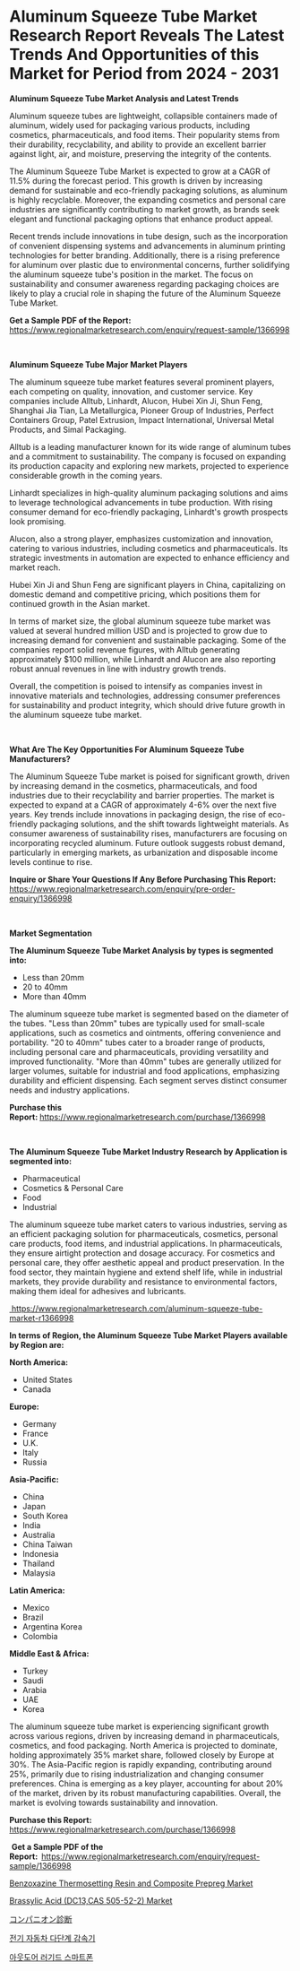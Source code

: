 <p><h1>Aluminum Squeeze Tube Market Research Report Reveals The Latest Trends And Opportunities of this Market for Period from 2024 - 2031</h1></p><p><strong>Aluminum Squeeze Tube Market Analysis and Latest Trends</strong></p>
<p><p>Aluminum squeeze tubes are lightweight, collapsible containers made of aluminum, widely used for packaging various products, including cosmetics, pharmaceuticals, and food items. Their popularity stems from their durability, recyclability, and ability to provide an excellent barrier against light, air, and moisture, preserving the integrity of the contents.</p><p>The Aluminum Squeeze Tube Market is expected to grow at a CAGR of 11.5% during the forecast period. This growth is driven by increasing demand for sustainable and eco-friendly packaging solutions, as aluminum is highly recyclable. Moreover, the expanding cosmetics and personal care industries are significantly contributing to market growth, as brands seek elegant and functional packaging options that enhance product appeal.</p><p>Recent trends include innovations in tube design, such as the incorporation of convenient dispensing systems and advancements in aluminum printing technologies for better branding. Additionally, there is a rising preference for aluminum over plastic due to environmental concerns, further solidifying the aluminum squeeze tube's position in the market. The focus on sustainability and consumer awareness regarding packaging choices are likely to play a crucial role in shaping the future of the Aluminum Squeeze Tube Market.</p></p>
<p><strong>Get a Sample PDF of the Report:&nbsp;</strong> <a href="https://www.regionalmarketresearch.com/enquiry/request-sample/1366998">https://www.regionalmarketresearch.com/enquiry/request-sample/1366998</a></p>
<p>&nbsp;</p>
<p><strong>Aluminum Squeeze Tube Major Market Players</strong></p>
<p><p>The aluminum squeeze tube market features several prominent players, each competing on quality, innovation, and customer service. Key companies include Alltub, Linhardt, Alucon, Hubei Xin Ji, Shun Feng, Shanghai Jia Tian, La Metallurgica, Pioneer Group of Industries, Perfect Containers Group, Patel Extrusion, Impact International, Universal Metal Products, and Simal Packaging.</p><p>Alltub is a leading manufacturer known for its wide range of aluminum tubes and a commitment to sustainability. The company is focused on expanding its production capacity and exploring new markets, projected to experience considerable growth in the coming years.</p><p>Linhardt specializes in high-quality aluminum packaging solutions and aims to leverage technological advancements in tube production. With rising consumer demand for eco-friendly packaging, Linhardt's growth prospects look promising.</p><p>Alucon, also a strong player, emphasizes customization and innovation, catering to various industries, including cosmetics and pharmaceuticals. Its strategic investments in automation are expected to enhance efficiency and market reach. </p><p>Hubei Xin Ji and Shun Feng are significant players in China, capitalizing on domestic demand and competitive pricing, which positions them for continued growth in the Asian market.</p><p>In terms of market size, the global aluminum squeeze tube market was valued at several hundred million USD and is projected to grow due to increasing demand for convenient and sustainable packaging. Some of the companies report solid revenue figures, with Alltub generating approximately $100 million, while Linhardt and Alucon are also reporting robust annual revenues in line with industry growth trends. </p><p>Overall, the competition is poised to intensify as companies invest in innovative materials and technologies, addressing consumer preferences for sustainability and product integrity, which should drive future growth in the aluminum squeeze tube market.</p></p>
<p>&nbsp;</p>
<p><strong>What Are The Key Opportunities For Aluminum Squeeze Tube Manufacturers?</strong></p>
<p><p>The Aluminum Squeeze Tube market is poised for significant growth, driven by increasing demand in the cosmetics, pharmaceuticals, and food industries due to their recyclability and barrier properties. The market is expected to expand at a CAGR of approximately 4-6% over the next five years. Key trends include innovations in packaging design, the rise of eco-friendly packaging solutions, and the shift towards lightweight materials. As consumer awareness of sustainability rises, manufacturers are focusing on incorporating recycled aluminum. Future outlook suggests robust demand, particularly in emerging markets, as urbanization and disposable income levels continue to rise.</p></p>
<p><strong>Inquire or Share Your Questions If Any Before Purchasing This Report:</strong> <a href="https://www.regionalmarketresearch.com/enquiry/pre-order-enquiry/1366998">https://www.regionalmarketresearch.com/enquiry/pre-order-enquiry/1366998</a></p>
<p>&nbsp;</p>
<p><strong>Market Segmentation</strong></p>
<p><strong>The Aluminum Squeeze Tube Market Analysis by types is segmented into:</strong></p>
<p><ul><li>Less than 20mm</li><li>20 to 40mm</li><li>More than 40mm</li></ul></p>
<p><p>The aluminum squeeze tube market is segmented based on the diameter of the tubes. "Less than 20mm" tubes are typically used for small-scale applications, such as cosmetics and ointments, offering convenience and portability. "20 to 40mm" tubes cater to a broader range of products, including personal care and pharmaceuticals, providing versatility and improved functionality. "More than 40mm" tubes are generally utilized for larger volumes, suitable for industrial and food applications, emphasizing durability and efficient dispensing. Each segment serves distinct consumer needs and industry applications.</p></p>
<p><strong>Purchase this Report:&nbsp;</strong><a href="https://www.regionalmarketresearch.com/purchase/1366998">https://www.regionalmarketresearch.com/purchase/1366998</a></p>
<p>&nbsp;</p>
<p><strong>The Aluminum Squeeze Tube Market Industry Research by Application is segmented into:</strong></p>
<p><ul><li>Pharmaceutical</li><li>Cosmetics & Personal Care</li><li>Food</li><li>Industrial</li></ul></p>
<p><p>The aluminum squeeze tube market caters to various industries, serving as an efficient packaging solution for pharmaceuticals, cosmetics, personal care products, food items, and industrial applications. In pharmaceuticals, they ensure airtight protection and dosage accuracy. For cosmetics and personal care, they offer aesthetic appeal and product preservation. In the food sector, they maintain hygiene and extend shelf life, while in industrial markets, they provide durability and resistance to environmental factors, making them ideal for adhesives and lubricants.</p></p>
<p><a href="https://www.regionalmarketresearch.com/aluminum-squeeze-tube-market-r1366998">&nbsp;https://www.regionalmarketresearch.com/aluminum-squeeze-tube-market-r1366998</a></p>
<p><strong>In terms of Region, the Aluminum Squeeze Tube Market Players available by Region are:</strong></p>
<p>
    <p> <strong> North America: </strong>
        <ul>
            <li>United States</li>
            <li>Canada</li>
        </ul>
        </p> 
    <p> <strong> Europe: </strong>
        <ul>
            <li>Germany</li>
            <li>France</li>
            <li>U.K.</li>
            <li>Italy</li>
            <li>Russia</li>
        </ul>
        </p> 
    <p> <strong> Asia-Pacific: </strong>
        <ul>
            <li>China</li>
            <li>Japan</li>
            <li>South Korea</li>
            <li>India</li>
            <li>Australia</li>
            <li>China Taiwan</li>
            <li>Indonesia</li>
            <li>Thailand</li>
            <li>Malaysia</li>
        </ul>
        </p> 
    <p> <strong> Latin America: </strong>
        <ul>
            <li>Mexico</li>
            <li>Brazil</li>
            <li>Argentina Korea</li>
            <li>Colombia</li>
        </ul>
        </p> 
    <p> <strong> Middle East & Africa: </strong>
        <ul>
            <li>Turkey</li>
            <li>Saudi</li>
            <li>Arabia</li>
            <li>UAE</li>
            <li>Korea</li>
        </ul>
    </p>
    </p>
<p><p>The aluminum squeeze tube market is experiencing significant growth across various regions, driven by increasing demand in pharmaceuticals, cosmetics, and food packaging. North America is projected to dominate, holding approximately 35% market share, followed closely by Europe at 30%. The Asia-Pacific region is rapidly expanding, contributing around 25%, primarily due to rising industrialization and changing consumer preferences. China is emerging as a key player, accounting for about 20% of the market, driven by its robust manufacturing capabilities. Overall, the market is evolving towards sustainability and innovation.</p></p>
<p><strong>Purchase this Report: </strong><a href="https://www.regionalmarketresearch.com/purchase/1366998">https://www.regionalmarketresearch.com/purchase/1366998</a></p>
<p>&nbsp;<strong>Get a Sample PDF of the Report:&nbsp;&nbsp;</strong><a href="https://www.regionalmarketresearch.com/enquiry/request-sample/1366998">https://www.regionalmarketresearch.com/enquiry/request-sample/1366998</a></p>
<p><strong></strong></p>
<p><p><a href="https://issuu.com/reportprime-2/docs/benzoxazine-thermosetting-resin-and_590265171fbb27">Benzoxazine Thermosetting Resin and Composite Prepreg Market</a></p><p><a href="https://issuu.com/reportprime-2/docs/brassylic-acid-dc13cas-505-52-2-mar_b15d2187f7c8cd">Brassylic Acid (DC13,CAS 505-52-2) Market</a></p><p><a href="https://medium.com/@evekerluke2023/%E3%82%B0%E3%83%AD%E3%83%BC%E3%83%90%E3%83%AB%E3%82%B3%E3%83%B3%E3%83%91%E3%83%8B%E3%82%AA%E3%83%B3%E8%A8%BA%E6%96%AD%E5%B8%82%E5%A0%B4%E3%82%BB%E3%82%AF%E3%82%BF%E3%83%BC-%E7%A8%AE%E9%A1%9E-%E5%BF%9C%E7%94%A8-%E3%83%9E%E3%83%BC%E3%82%B1%E3%83%83%E3%83%88%E3%83%97%E3%83%AC%E3%82%A4%E3%83%A4%E3%83%BC%E3%81%AE%E6%88%A6%E7%95%A5-%E5%9C%B0%E5%9F%9F%E7%9A%84%E6%88%90%E9%95%B7%E3%81%AE%E6%B4%9E%E5%AF%9F-%E3%81%8A%E3%82%88%E3%81%B3%E5%B0%86%E6%9D%A5%E3%81%AE%E4%BA%88%E6%B8%AC-2024-2031-8974ec0f9e69?postPublishedType=repub">コンパニオン診断</a></p><p><a href="https://medium.com/@leannebruen2023/%EC%A0%84%EA%B8%B0%EC%B0%A8-%EB%8B%A4%EB%8B%A8%EA%B3%84-%EA%B0%90%EC%86%8D%EA%B8%B0-%EC%8B%9C%EC%9E%A5-%EA%B8%B0%ED%9A%8C-2024%EB%85%84%EB%B6%80%ED%84%B0-2031%EB%85%84%EA%B9%8C%EC%A7%80-%ED%88%AC%EC%9E%90%EC%9E%90%EC%99%80-%EC%9D%B4%ED%95%B4%EA%B4%80%EA%B3%84%EC%9E%90%EB%A5%BC-%EC%9C%84%ED%95%9C-%EC%8B%9C%EC%9E%A5-%EB%B6%84%EC%84%9D-%EC%A0%84%EB%A7%9D-67b8cb2f3d75?postPublishedType=repub">전기 자동차 다단계 감속기</a></p><p><a href="https://medium.com/@leannebruen2023/%EC%95%BC%EC%99%B8-%EB%82%B4%EA%B5%AC%EC%84%B1-%EC%8A%A4%EB%A7%88%ED%8A%B8%ED%8F%B0-%EC%8B%9C%EC%9E%A5-%EB%8F%99%ED%96%A5-%EB%B0%8F-%EC%A7%80%EC%97%AD-%ED%86%B5%EC%B0%B0%EB%A0%A5-2024%EB%85%84%EB%B6%80%ED%84%B0-2031%EB%85%84%EA%B9%8C%EC%A7%80%EC%9D%98-%EC%98%88%EC%B8%A1-7f6bbc5ccde7?postPublishedType=repub">아웃도어 러기드 스마트폰</a></p></p>